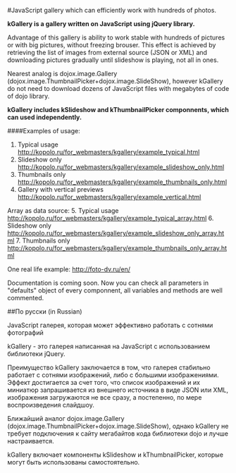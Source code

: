 #JavaScript gallery which can efficiently work with hundreds of photos.

**kGallery is a gallery written on JavaScript using jQuery library.**

Advantage of this gallery is ability to work stable with hundreds of pictures or with big pictures, without freezing brouser. This effect is achieved by retrieving the list of images from external source (JSON or XML) and downloading pictures gradually until slideshow is playing, not all in ones.


Nearest analog is dojox.image.Gallery (dojox.image.ThumbnailPicker+dojox.image.SlideShow), however kGallery do not need to download dozens of JavaScript files with megabytes of code of dojo library.

**kGallery includes kSlideshow and kThumbnailPicker componnents, which can used independently.**

####Examples of usage:
1. Typical usage http://kopolo.ru/for_webmasters/kgallery/example_typical.html
2. Slideshow only http://kopolo.ru/for_webmasters/kgallery/example_slideshow_only.html
3. Thumbnails only http://kopolo.ru/for_webmasters/kgallery/example_thumbnails_only.html
4. Gallery with vertical previews http://kopolo.ru/for_webmasters/kgallery/example_vertical.html

Array as data source:
5. Typical usage http://kopolo.ru/for_webmasters/kgallery/example_typical_array.html
6. Slideshow only http://kopolo.ru/for_webmasters/kgallery/example_slideshow_only_array.html
7. Thumbnails only http://kopolo.ru/for_webmasters/kgallery/example_thumbnails_only_array.html

One real life example: http://foto-dv.ru/en/

Documentation is coming soon. Now you can check all parameters in "defaults" object of every componnent, all variables and methods are well commented.


##По русски (in Russian)

JavaScript галерея, которая может эффективно работать с сотнями фотографий

kGallery - это галерея написанная на JavaScript с использованием библиотеки jQuery.

Преимущество kGallery заключается в том, что галерея стабильно работает с сотнями изображений, либо с большими изображениями.
Эффект достигается за счет того, что список изображений и их миниатюр запрашивается из внешнего источника в виде JSON или XML, изображения загружаются не все сразу, а постепенно, по мере воспроизведения слайдшоу.


Ближайший аналог dojox.image.Gallery (dojox.image.ThumbnailPicker+dojox.image.SlideShow), однако kGallery не требует подключения к сайту мегабайтов кода библиотеки dojo и лучше настраивается.

kGallery включает компоненты kSlideshow и kThumbnailPicker, которые могут быть использованы самостоятельно.